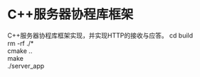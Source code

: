 # C++服务器协程库框架  
C++服务器协程库框架实现，并实现HTTP的接收与应答。
  cd build  
  rm -rf ./*  
  cmake ..  
  make  
  ./server_app  
